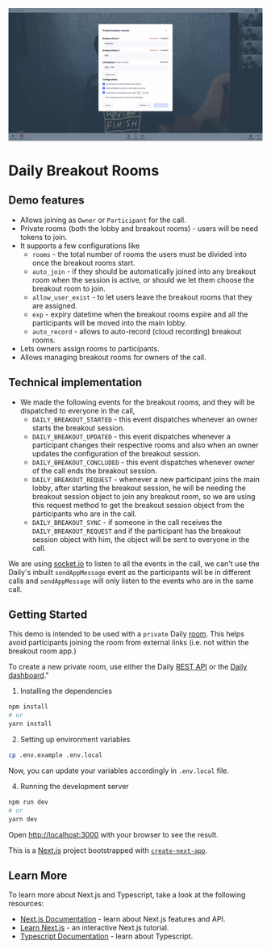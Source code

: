 ![breakout-rooms-cover](./public/breakout-room-modal.png)

# Daily Breakout Rooms

## Demo features

- Allows joining as `Owner` or `Participant` for the call.
- Private rooms (both the lobby and breakout rooms) - users will be need tokens to join.
- It supports a few configurations like
    - `rooms` - the total number of rooms the users must be divided into once the breakout rooms start.
    - `auto_join` - if they should be automatically joined into any breakout room when the session is active, or should we let them choose the breakout room to join.
    - `allow_user_exist` - to let users leave the breakout rooms that they are assigned.
    - `exp` - expiry datetime when the breakout rooms expire and all the participants will be moved into the main lobby.
    - `auto_record` - allows to auto-record (cloud recording) breakout rooms.
- Lets owners assign rooms to participants.
- Allows managing breakout rooms for owners of the call.

## Technical implementation

- We made the following events for the breakout rooms, and they will be dispatched to everyone in the call,
  - `DAILY_BREAKOUT_STARTED` - this event dispatches whenever an owner starts the breakout session.
  - `DAILY_BREAKOUT_UPDATED` - this event dispatches whenever a participant changes their respective rooms and also when an owner updates the configuration of the breakout session.
  - `DAILY_BREAKOUT_CONCLUDED` - this event dispatches whenever owner of the call ends the breakout session.
  - `DAILY_BREAKOUT_REQUEST` - whenever a new participant joins the main lobby, after starting the breakout session, he will be needing the breakout session object to join any breakout room, so we are using this request method to get the breakout session object from the participants who are in the call.
  - `DAILY_BREAKOUT_SYNC` - if someone in the call receives the `DAILY_BREAKOUT_REQUEST` and if the participant has the breakout session object with him, the object will be sent to everyone in the call. 

We are using [socket.io](https://socket.io) to listen to all the events in the call, we can't use the Daily's inbuilt `sendAppMessage` event as the participants will be in different calls and `sendAppMessage` will only listen to the events who are in the same call.  

## Getting Started

This demo is intended to be used with a `private` Daily [room](https://docs.daily.co/reference/rest-api/rooms/config#privacy). This helps avoid participants joining the room from external links (i.e. not within the breakout room app.)

To create a new private room, use either the Daily [REST API](https://docs.daily.co/reference/rest-api/rooms/create-room) or the [Daily dashboard](https://dashboard.daily.co/rooms/create)."

1. Installing the dependencies

```bash
npm install
# or
yarn install
```

2. Setting up environment variables

```bash
cp .env.example .env.local
```

Now, you can update your variables accordingly in `.env.local` file.

4. Running the development server

```bash
npm run dev
# or
yarn dev
```

Open [http://localhost:3000](http://localhost:3000) with your browser to see the result.

This is a [Next.js](https://nextjs.org/) project bootstrapped with [`create-next-app`](https://github.com/vercel/next.js/tree/canary/packages/create-next-app).

## Learn More

To learn more about Next.js and Typescript, take a look at the following resources:

- [Next.js Documentation](https://nextjs.org/docs) - learn about Next.js features and API.
- [Learn Next.js](https://nextjs.org/learn) - an interactive Next.js tutorial.
- [Typescript Documentation](https://www.typescriptlang.org/docs/) - learn about Typescript.
